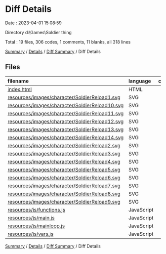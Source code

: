 # Diff Details

Date : 2023-04-01 15:08:59

Directory d:\\Games\\Soldier thing

Total : 19 files,  306 codes, 1 comments, 11 blanks, all 318 lines

[Summary](results.md) / [Details](details.md) / [Diff Summary](diff.md) / Diff Details

## Files
| filename | language | code | comment | blank | total |
| :--- | :--- | ---: | ---: | ---: | ---: |
| [index.html](/index.html) | HTML | 0 | 0 | 1 | 1 |
| [resources/images/character/SoldierReload1.svg](/resources/images/character/SoldierReload1.svg) | SVG | 1 | 0 | 0 | 1 |
| [resources/images/character/SoldierReload10.svg](/resources/images/character/SoldierReload10.svg) | SVG | 1 | 0 | 0 | 1 |
| [resources/images/character/SoldierReload11.svg](/resources/images/character/SoldierReload11.svg) | SVG | 1 | 0 | 0 | 1 |
| [resources/images/character/SoldierReload12.svg](/resources/images/character/SoldierReload12.svg) | SVG | 1 | 0 | 0 | 1 |
| [resources/images/character/SoldierReload13.svg](/resources/images/character/SoldierReload13.svg) | SVG | 1 | 0 | 0 | 1 |
| [resources/images/character/SoldierReload14.svg](/resources/images/character/SoldierReload14.svg) | SVG | 1 | 0 | 0 | 1 |
| [resources/images/character/SoldierReload2.svg](/resources/images/character/SoldierReload2.svg) | SVG | 1 | 0 | 0 | 1 |
| [resources/images/character/SoldierReload3.svg](/resources/images/character/SoldierReload3.svg) | SVG | 1 | 0 | 0 | 1 |
| [resources/images/character/SoldierReload4.svg](/resources/images/character/SoldierReload4.svg) | SVG | 1 | 0 | 0 | 1 |
| [resources/images/character/SoldierReload5.svg](/resources/images/character/SoldierReload5.svg) | SVG | 1 | 0 | 0 | 1 |
| [resources/images/character/SoldierReload6.svg](/resources/images/character/SoldierReload6.svg) | SVG | 1 | 0 | 0 | 1 |
| [resources/images/character/SoldierReload7.svg](/resources/images/character/SoldierReload7.svg) | SVG | 1 | 0 | 0 | 1 |
| [resources/images/character/SoldierReload8.svg](/resources/images/character/SoldierReload8.svg) | SVG | 1 | 0 | 0 | 1 |
| [resources/images/character/SoldierReload9.svg](/resources/images/character/SoldierReload9.svg) | SVG | 1 | 0 | 0 | 1 |
| [resources/js/functions.js](/resources/js/functions.js) | JavaScript | 290 | 1 | 13 | 304 |
| [resources/js/main.js](/resources/js/main.js) | JavaScript | 1 | 0 | 0 | 1 |
| [resources/js/mainloop.js](/resources/js/mainloop.js) | JavaScript | -22 | 0 | -3 | -25 |
| [resources/js/vars.js](/resources/js/vars.js) | JavaScript | 23 | 0 | 0 | 23 |

[Summary](results.md) / [Details](details.md) / [Diff Summary](diff.md) / Diff Details